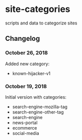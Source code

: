 # site-categories
scripts and data to categorize sites

## Changelog

### October 26, 2018
Added new category:
* known-hijacker-v1


### October 19, 2018
Initial version with categories:
* search-engine-mozilla-tag
* search-engine-other-tag
* search-engine
* news-portal
* ecommerce
* social-media
